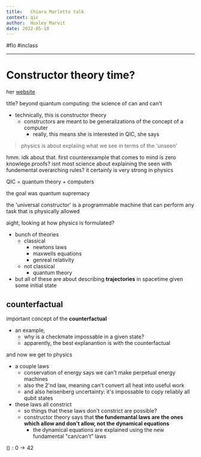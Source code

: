 ```yaml
---
title:   Chiara Marletto talk
context: qic
author:  Huxley Marvit
date: 2022-05-10
---
```


#flo #inclass 

***

# Constructor theory time?
her [website](https://www.chiaramarletto.com)

title? beyond quantum computing: the science of can and can't 
- technically, this is constructor theory
	- constructors are meant to be generalizations of the concept of a computer
		- really, this means she is interested in QIC, she says
		
> physics is about explaiing what we see in terms of the 'unseen'

hmm. idk about that. first counterexample that comes to mind is zero knowlege proofs? isnt most science about explaining the seen with fundemental overarching rules? it certainly is very strong in physics

QIC = quantum theory + computers

the goal was quantum supremacy

the 'universal constructor' is a programmable machine that can perform any task that is physically allowed 

aight, looking at how physics is formulated?

- bunch of theories
	- classical
		- newtons laws
		- maxwells equations
		- genreal relativity
	- not classical
		- quantum theory
- but all of these are about describing **trajectories** in spacetime given some initial state

## counterfactual
important concept of the **counterfactual**
- an example, 
	- why is a checkmate impossable in a given state?
	- apparently, the best explanantion is with the counterfactual 
	
and now we get to physics
- a couple laws
	- conservation of energy says we can't make perpetual energy machines
	- also the 2'nd law, meaning can't convert all heat into useful work
	- and also heisenberg uncertainty: it's impossable to copy reliably all qubit states
- these laws all constrict
	- so things that these laws don't constrict are possible?
	- constructor theory says that **the fundemantal laws are the ones which allow and don't allow, not the dynamical equations**
		- the dynamical equations are explained using the new fundamental "can/can't" laws



$() : 0 \to 42$




